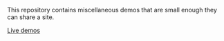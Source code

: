 This repository contains miscellaneous demos that are small enough they can share a site.

[Live demos](https://origami-micro-demos.netlify.app)

